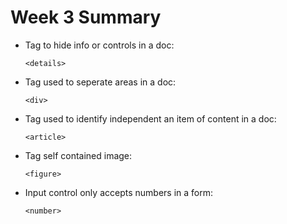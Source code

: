 # Week 3 Summary

* Tag to hide info or controls in a doc:

  ``<details>``

* Tag used to seperate areas in a doc:

  ``<div>``

* Tag used to identify independent an item of content in a doc:

  ``<article>``

* Tag self contained image:

  ``<figure>``

* Input control only accepts numbers in a form: 

  ``<number>``
